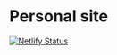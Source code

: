 # Personal site

[![Netlify Status](https://api.netlify.com/api/v1/badges/b11d948b-e193-42eb-b49b-6202f211b9ef/deploy-status)](https://app.netlify.com/sites/sabatesduran/deploys)

